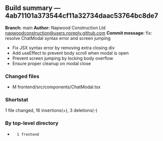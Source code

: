 ## Build summary — 4ab71101a373544cf11a32734daac53764bc8de7

**Branch:** main **Author:** Napwood Construction Ltd <napwoodconstruction@users.noreply.github.com>
**Commit message:** fix: resolve ChatModal syntax error and screen jumping

- Fix JSX syntax error by removing extra closing div
- Add useEffect to prevent body scroll when modal is open
- Prevent screen jumping by locking body overflow
- Ensure proper cleanup on modal close

### Changed files

- M frontend/src/components/ChatModal.tsx

### Shortstat

1 file changed, 16 insertions(+), 3 deletions(-)

### By top-level directory

-       1 frontend
